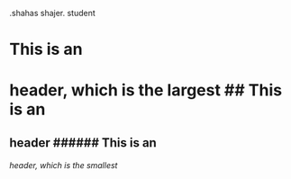 .shahas shajer. student
# This is an <h1> header, which is the largest ## This is an <h2> header ###### This is an <h6> header, which is the smallest
